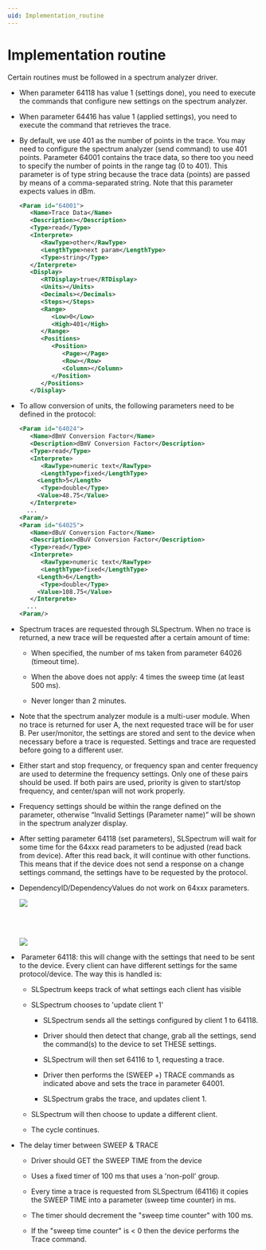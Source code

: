 ```yaml
---
uid: Implementation_routine
---
```


# Implementation routine

Certain routines must be followed in a spectrum analyzer driver.

- When parameter 64118 has value 1 (settings done), you need to execute the commands that configure new settings on the spectrum analyzer.

- When parameter 64416 has value 1 (applied settings), you need to execute the command that retrieves the trace.

- By default, we use 401 as the number of points in the trace. You may need to configure the spectrum analyzer (send command) to use 401 points. Parameter 64001 contains the trace data, so there too you need to specify the number of points in the range tag (0 to 401). This parameter is of type string because the trace data (points) are passed by means of a comma-separated string. Note that this parameter expects values in dBm.

	```xml
	<Param id="64001">
	   <Name>Trace Data</Name>
	   <Description></Description>
	   <Type>read</Type>
	   <Interprete>
	      <RawType>other</RawType>
	      <LengthType>next param</LengthType>
	      <Type>string</Type>
	   </Interprete>
	   <Display>
	      <RTDisplay>true</RTDisplay>
	      <Units></Units>
	      <Decimals></Decimals>
	      <Steps></Steps>
	      <Range>
	         <Low>0</Low>
	         <High>401</High>
	      </Range>
	      <Positions>
	         <Position>
	            <Page></Page>
	            <Row></Row>
	            <Column></Column>
	         </Position>
	      </Positions>
	   </Display>
	```

- To allow conversion of units, the following parameters need to be defined in the protocol:

	```xml
	<Param id="64024">
	   <Name>dBmV Conversion Factor</Name>
	   <Description>dBmV Conversion Factor</Description>
	   <Type>read</Type>
	   <Interprete>
	      <RawType>numeric text</RawType>
	      <LengthType>fixed</LengthType>
	     <Length>5</Length>
	      <Type>double</Type>
	     <Value>48.75</Value>
	   </Interprete>
	  ...
	<Param/>
	<Param id="64025">
	   <Name>dBuV Conversion Factor</Name>
	   <Description>dBuV Conversion Factor</Description>
	   <Type>read</Type>
	   <Interprete>
	      <RawType>numeric text</RawType>
	      <LengthType>fixed</LengthType>
	     <Length>6</Length>
	      <Type>double</Type>
	     <Value>108.75</Value>
	   </Interprete>
	  ...
	<Param/>
	```

- Spectrum traces are requested through SLSpectrum. When no trace is returned, a new trace will be requested after a certain amount of time:

    - When specified, the number of ms taken from parameter 64026 (timeout time).

    - When the above does not apply: 4 times the sweep time (at least 500 ms).

    - Never longer than 2 minutes.

- Note that the spectrum analyzer module is a multi-user module. When no trace is returned for user A, the next requested trace will be for user B. Per user/monitor, the settings are stored and sent to the device when necessary before a trace is requested. Settings and trace are requested before going to a different user.

- Either start and stop frequency, or frequency span and center frequency are used to determine the frequency settings. Only one of these pairs should be used. If both pairs are used, priority is given to start/stop frequency, and center/span will not work properly.

- Frequency settings should be within the range defined on the parameter, otherwise “Invalid Settings (Parameter name)” will be shown in the spectrum analyzer display.

- After setting parameter 64118 (set parameters), SLSpectrum will wait for some time for the 64xxx read parameters to be adjusted (read back from device). After this read back, it will continue with other functions. This means that if the device does not send a response on a change settings command, the settings have to be requested by the protocol.

- DependencyID/DependencyValues do not work on 64xxx parameters.

	![](~/develop/images/spectrum_1.png)

	<br><br>

	![](~/develop/images/spectrum_2.png)

-  Parameter 64118: this will change with the settings that need to be sent to the device. Every client can have different settings for the same protocol/device. The way this is handled is:

    - SLSpectrum keeps track of what settings each client has visible

    - SLSpectrum chooses to 'update client 1'

        - SLSpectrum sends all the settings configured by client 1 to 64118.

        - Driver should then detect that change, grab all the settings, send the command(s) to the device to set THESE settings.

        - SLSpectrum will then set 64116 to 1, requesting a trace.

        - Driver then performs the (SWEEP +) TRACE commands as indicated above and sets the trace in parameter 64001.

        - SLSpectrum grabs the trace, and updates client 1.

    - SLSpectrum will then choose to update a different client.

    - The cycle continues.

- The delay timer between SWEEP & TRACE

    - Driver should GET the SWEEP TIME from the device

    - Uses a fixed timer of 100 ms that uses a 'non-poll' group.

    - Every time a trace is requested from SLSpectrum (64116) it copies the SWEEP TIME into a parameter (sweep time counter) in ms.

    - The timer should decrement the "sweep time counter" with 100 ms.

    - If the "sweep time counter" is \< 0 then the device performs the Trace command.
